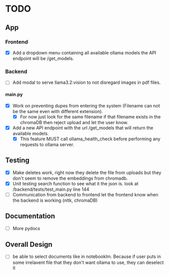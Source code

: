 # TODO

## App

### Frontend

* [X] Add a dropdown menu containing all available ollama models the API endpoint will be /get_models.

### Backend

* [ ] Add modal to serve llama3.2:vision to not disregard images in pdf files.

#### main.py

* [X] Work on preventing dupes from entering the system (Filename can not be the same even with different extension).
  * [X] For now just look for the same filename if that filename exists in the chromaDB then reject upload and let the user know.
* [X] Add a new API endpoint with the url /get_models that will return the available models.
  * [X] This feature MUST call ollama_health_check before performing any requests to ollama server.

## Testing

* [X] Make deletes work, right now they delete the file from uploads but they don't seem to remove the embeddings from chromadb.
* [X] Unit testing search function to see what it the json is. look at /backend/tests/test_main.py line 144
* [ ] Communication from backend to frontend let the frontend know when the backend is working (nltk, chromaDB)

## Documentation

* [ ] More pydocs

## Overall Design

* [ ] be able to select documents like in notebooklm. Because if user puts in some irrelavent file that they don't want ollama to use, they can deselect it
